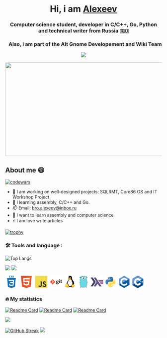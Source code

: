 <img src="https://komarev.com/ghpvc/?username=alexeev-engineer&style=flat-square&color=blue" alt=""/>

<h1 align="center">Hi, i am <a href="https://t.me/alexeev_dev" target="_blank">Alexeev</a> 
<h3 align="center">Computer science student, developer in C/C++, Go, Python and technical writer from Russia 🇷🇺</h3>
<h3 align="right">Also, i am part of the Alt Gnome Developement and Wiki Team</h3>

<p align='center'><img src="https://readme-typing-svg.herokuapp.com?color=%2336BCF7&lines=Developer+Designer+Writer"/></p>

<div align="center">
  <img src="https://media.giphy.com/media/dWesBcTLavkZuG35MI/giphy.gif" width="600" height="300"/>
</div>

## About me 😄

[![codewars](https://www.codewars.com/users/alexeev-engineer/badges/large)](https://www.codewars.com/users/alexeev-engineer)

- 🔭 I am working on well-designed projects: SQLRMT, Core86 OS and IT Workshop Project
- 🌱 I learning assembly, C/C++ and Go.
- 📫 Email: bro.alexeev@inbox.ru
- 🤔 I want to learn assembly and computer science
- :zap: I am love write articles

[![trophy](https://github-profile-trophy.vercel.app/?username=alexeev-engineer)](https://github.com/ryo-ma/github-profile-trophy)

### :hammer_and_wrench: Tools and language :

![Top Langs](https://github-readme-stats.vercel.app/api/top-langs/?username=alexeev-engineer&hide=css,html)

![](https://github-profile-summary-cards.vercel.app/api/cards/most-commit-language?username=alexeev-engineer)
![](https://github-profile-summary-cards.vercel.app/api/cards/repos-per-language?username=alexeev-engineer)

<div>
  <img src="https://github.com/devicons/devicon/blob/master/icons/css3/css3-plain-wordmark.svg"  title="CSS3" alt="CSS" width="40" height="40"/>&nbsp;
  <img src="https://github.com/devicons/devicon/blob/master/icons/html5/html5-original.svg" title="HTML5" alt="HTML" width="40" height="40"/>&nbsp;
  <img src="https://github.com/devicons/devicon/blob/master/icons/javascript/javascript-original.svg" title="JavaScript" alt="JavaScript" width="40" height="40"/>&nbsp;
  <img src="https://github.com/devicons/devicon/blob/master/icons/git/git-original-wordmark.svg" title="Git" **alt="Git" width="40" height="40"/>
  <img src="https://github.com/devicons/devicon/blob/master/icons/linux/linux-original.svg" title="Linux" **alt="Linux" width="40" height="40"/>
  <img src="https://github.com/devicons/devicon/blob/master/icons/go/go-original.svg" title="GoLang" **alt="GoLang" width="40" height="40"/>
  <img src="https://github.com/devicons/devicon/blob/master/icons/haskell/haskell-original.svg" title="Haskell" **alt="Haskell" width="40" height="40"/>
  <img src="https://github.com/devicons/devicon/blob/master/icons/python/python-original.svg" title="Python" **alt="Python" width="40" height="40"/>
  <img src="https://github.com/devicons/devicon/blob/master/icons/c/c-original.svg" title="C" **alt="C" width="40" height="40"/>
  <img src="https://github.com/devicons/devicon/blob/master/icons/cplusplus/cplusplus-original.svg" title="C++" **alt="C++" width="40" height="40"/>
</div>

### :fire: My statistics

[![Readme Card](https://github-readme-stats.vercel.app/api/pin/?username=alexeev-engineer&repo=zennet)](https://github.com/alexeev-engineer/aiocryptogram)
[![Readme Card](https://github-readme-stats.vercel.app/api/pin/?username=alexeev-engineer&repo=SQLRMT)](https://github.com/alexeev-engineer/zennet)
[![Readme Card](https://github-readme-stats.vercel.app/api/pin/?username=alexeev-engineer&repo=linutils)](https://github.com/alexeev-engineer/linutils)

![](https://github-profile-summary-cards.vercel.app/api/cards/profile-details?username=alexeev-engineer)

[![GitHub Streak](https://github-readme-streak-stats.herokuapp.com/?user=alexeev-engineer&locale=ru&mode=weekly)](https://git.io/streak-stats) ![](https://github-profile-summary-cards.vercel.app/api/cards/stats?username=alexeev-engineer)
